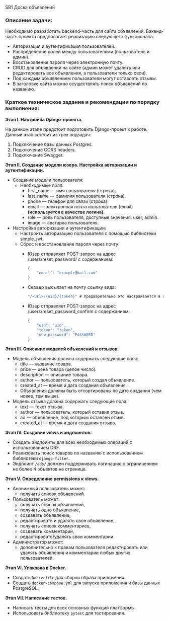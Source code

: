 SB1
Доска объявлений

### Описание задачи:

Необходимо разработать backend-часть для сайта объявлений. Бэкенд-часть проекта предполагает реализацию следующего функционала:

- Авторизация и аутентификация пользователей.
- Распределение ролей между пользователями (пользователь и админ).
- Восстановление пароля через электронную почту.
- CRUD для объявлений на сайте (админ может удалять или редактировать все объявления, а пользователи только свои).
- Под каждым объявлением пользователи могут оставлять отзывы.
- В заголовке сайта можно осуществлять поиск объявлений по названию.



### Краткое техническое задание и рекомендации по порядку выполнения:

**Этап I. Настройка Django-проекта.**



На данном этапе предстоит подготовить Django-проект к работе. Данный этап состоит из трех подзадач:

1. Подключение базы данных Postgres.
2. Подключение CORS headers.
3. Подключение Swagger.



**Этап II. Создание модели юзера. Настройка авторизации и аутентификации.**

- Создание модели пользователя:
  - Необходимые поля:
    - first_name — имя пользователя (строка).
    - last_name — фамилия пользователя (строка).
    - phone — телефон для связи (строка).
    - email — электронная почта пользователя (email) **(используется в качестве логина).**
    - role — роль пользователя, доступные значения: user, admin.
    - image — аватарка пользователя.
- Настройка авторизации и аутентификации:
  - Настроить авторизацию пользователя с помощью библиотеки simple_jwt.
  - Сброс и восстановление пароля через почту:
    - Юзер отправляет POST-запрос на адрес /users/reset_password/ с содержанием:

      ```javascript
      {
          "email": "example@mail.com"
      }

      ```
    - Сервер высылает на почту ссылку вида:

      ```javascript
      "/<url>/{uid}/{token}" # предварительно это настраивается в settings

      ```
    - Юзер отправляет POST-запрос на адрес /users/reset_password_confirm с содержанием:

      ```javascript
      {
          "uid": "uid",
          "token": "token",
          "new_password": "P4$$W0RD"
      }

      ```



**Этап III. Описание моделей объявлений и отзывов.**

- Модель объявления должна содержать следующие поля:
  - title — название товара.
  - price — цена товара (целое число).
  - description — описание товара.
  - author — пользователь, который создал объявление.
  - created_at — время и дата создания объявления.
  - Объявления должны быть отсортированы по дате создания (чем новее, тем выше).
- Модель отзыва должна содержать следующие поля:
  - text — текст отзыва.
  - author — пользователь, который оставил отзыв.
  - ad — объявление, под которым оставлен отзыв.
  - created_at — время и дата создания отзыва.



**Этап IV. Создание views и эндпоинтов.**

- Создать эндпоинты для всех необходимых операций с использованием DRF.
- Реализовать поиск товаров по названию с использованием библиотеки `django-filter`.
- Эндпоинт `/ads/` должен поддерживать пагинацию с ограничением не более 4 объектов на странице.



**Этап V. Определение permissions к views.**

- Анонимный пользователь может:
  - получать список объявлений.
- Пользователь может:
  - получать список объявлений,
  - получать одно объявление,
  - создавать объявление,
  - редактировать и удалять свое объявление,
  - получать список комментариев,
  - создавать комментарии,
  - редактировать/удалять свои комментарии.
- Администратор может:
  - дополнительно к правам пользователя редактировать или удалять объявления и комментарии любых других пользователей.



**Этап VI. Упаковка в Docker.**

- Создать `Dockerfile` для сборки образа приложения.
- Создать `docker-compose.yml` для запуска приложения и базы данных PostgreSQL.



**Этап VII. Написание тестов.**

- Написать тесты для всех основных функций платформы.
- Использовать библиотеку `pytest` для тестирования.
